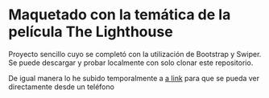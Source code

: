 # Maquetado con la temática de la película The Lighthouse
Proyecto sencillo cuyo se completó con la utilización de Bootstrap y Swiper. Se puede descargar y probar localmente con solo clonar este repositorio.

De igual manera lo he subido temporalmente a [a link](https://maquetado.luisrodriguez.info) para que se pueda ver directamente desde un teléfono